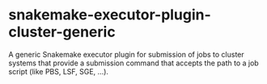 # snakemake-executor-plugin-cluster-generic

A generic Snakemake executor plugin for submission of jobs to cluster systems that provide a submission command that accepts the path to a job script (like PBS, LSF, SGE, ...).